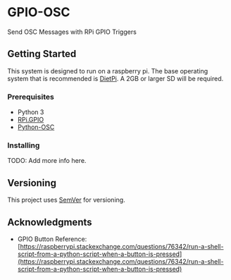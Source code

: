  # GPIO-OSC
 
 Send OSC Messages with RPi GPIO Triggers

 ## Getting Started

 This system is designed to run on a raspberry pi. The base operating system that is recommended is [DietPi](https://dietpi.com/). A 2GB or larger SD will be required.

 ### Prerequisites

 - Python 3
 - [RPi.GPIO](https://pypi.org/project/RPi.GPIO/)
 - [Python-OSC](https://pypi.org/project/python-osc/)


 ### Installing

 TODO: Add more info here.

 ## Versioning

 This project uses [SemVer](http://semver.org/) for versioning.

 ## Acknowledgments

   - GPIO Button Reference: [https://raspberrypi.stackexchange.com/questions/76342/run-a-shell-script-from-a-python-script-when-a-button-is-pressed](https://raspberrypi.stackexchange.com/questions/76342/run-a-shell-script-from-a-python-script-when-a-button-is-pressed)
   
